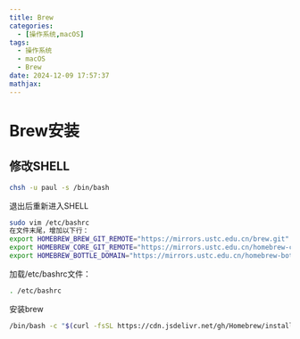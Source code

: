 ```yaml
---
title: Brew
categories:
  - [操作系统,macOS]
tags:
  - 操作系统
  - macOS
  - Brew
date: 2024-12-09 17:57:37
mathjax:
---
```


# Brew安装

## 修改SHELL

```bash
chsh -u paul -s /bin/bash
```

退出后重新进入SHELL

```bash
sudo vim /etc/bashrc
在文件末尾，增加以下行：
export HOMEBREW_BREW_GIT_REMOTE="https://mirrors.ustc.edu.cn/brew.git"
export HOMEBREW_CORE_GIT_REMOTE="https://mirrors.ustc.edu.cn/homebrew-core.git"
export HOMEBREW_BOTTLE_DOMAIN="https://mirrors.ustc.edu.cn/homebrew-bottles"
```

加载/etc/bashrc文件：

```bash
. /etc/bashrc
```

安装brew

```bash
/bin/bash -c "$(curl -fsSL https://cdn.jsdelivr.net/gh/Homebrew/install@HEAD/install.sh)"
```

